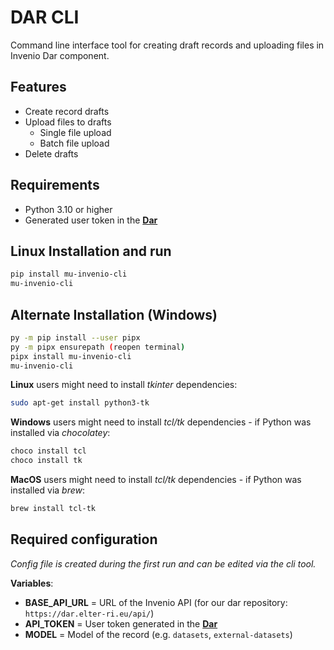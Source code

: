# DAR CLI

Command line interface tool for creating draft records and uploading files in Invenio Dar component.

## Features
- Create record drafts
- Upload files to drafts
  - Single file upload
  - Batch file upload
- Delete drafts

## Requirements
- Python 3.10 or higher
- Generated user token in the **[Dar](https://dar.elter-ri.eu/account/settings/applications/)**

## Linux Installation and run
```bash
pip install mu-invenio-cli
mu-invenio-cli
```

## Alternate Installation (Windows)
```bash
py -m pip install --user pipx
py -m pipx ensurepath (reopen terminal)
pipx install mu-invenio-cli
mu-invenio-cli
```


**Linux** users might need to install  _tkinter_ dependencies:
```bash
sudo apt-get install python3-tk
```

**Windows** users might need to install _tcl/tk_ dependencies - if Python was installed via _chocolatey_:
```bash
choco install tcl
choco install tk
```

**MacOS** users might need to install _tcl/tk_ dependencies - if Python was installed via _brew_:
```bash
brew install tcl-tk
```

## Required configuration
_Config file is created during the first run and can be edited via the cli tool._ 

**Variables**:
- **BASE_API_URL** = URL of the Invenio API (for our dar repository: `https://dar.elter-ri.eu/api/`)
- **API_TOKEN** = User token generated in the **[Dar](https://dar.elter-ri.eu/account/settings/applications/)**
- **MODEL** = Model of the record (e.g. `datasets`, `external-datasets`)

